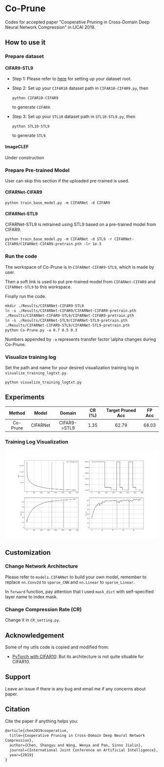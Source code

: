 # Co-Prune
Codes for accepted paper "Cooperative Pruning in Cross-Domain Deep Neural Network Compression" in IJCAI 2019.

## How to use it

### Prepare dataset

#### CIFAR9-STL9

- Step 1: Please refer to [here](https://github.com/csyhhu/Awesome-Deep-Neural-Network-Compression/blob/master/Codes/README.md#specify-your-dataset-root)
for setting up your dataset root.
- Step 2: Set up your `CIFAR10` dataset path in `CIFAR10-CIFAR9.py`, then 
    
    ```python CIFAR10-CIFAR9``` 
    
    to generate `CIFAR9`.
- Step 3: Set up your `STL10` dataset path in `STL10-STL9.py`, then 
    
    ```python STL10-STL9``` 
    
    to generate `STL9`.

#### ImageCLEF

Under construction

### Prepare Pre-trained Model

User can skip this section if the uploaded pre-trained is used.
#### CIFARNet-CIFAR9

```
python train_base_model.py -m CIFARNet -d CIFAR9
```

#### CIFARNet-STL9

CIFARNet-STL9 is retrained using STL9 based on a pre-trained model from CIFAR9.

```
python train_base_model.py -m CIFARNet -d STL9 -r CIFARNet-CIFAR9/CIFARNet-CIFAR9-pretrain.pth -lr 1e-3
```

### Run the code
The workspace of Co-Prune is in `CIFARNet-CIFAR9-STL9`, which is made by user. 

Then a soft link is 
used to put pre-trained model from `CIFARNet-CIFAR9` and `CIFARNet-STL9` to this workspace.

Finally run the code.

```
mkdir ./Results/CIFARNet-CIFAR9-STL9
ln -s ./Results/CIFARNet-CIFAR9/CIFARNet-CIFAR9-pretrain.pth ./Results/CIFARNet-CIFAR9-STL9/CIFARNet-CIFAR9-pretrain.pth
ln -s ./Results/CIFARNet-STL9/CIFARNet-STL9-pretrain.pth ./Results/CIFARNet-CIFAR9-STL9/CIFARNet-STL9-pretrain.pth
python Co-Prune.py -a 0.7 0.5 0.3
```

Numbers appended by `-a` represents transfer factor \alpha changes during Co-Prune. 

### Visualize training log
Set the path and name for your desired visualization training log in `visualize_training_logtxt.py`.

```
python visualize_training_logtxt.py
```
## Experiments

| Method | Model | Domain | CR (%) | Target Pruned Acc | FP Acc |
| :-------:|:---:|:---:|:---:|:-------------:|:--------:|
| Co-Prune |CIFARNet|CIFAR9->STL9|1.35 | 62.79 | 68.03 |

### Training Log Visualization

![](./Co-Prune-Training-Vis.png)

## Customization

### Change Network Architecture
Please refer to `models.CIFARNet` to build your own model, remember to replace `nn.Conv2d` to `sparse_CNN` 
and `nn.Linear` to `sparse_Linear`.

In `forward` function, pay attention that I used `mask_dict` with self-specified layer name to index mask.

### Change Compression Rate (CR)
Change it in `CR_setting.py`.

## Acknowledgement
Some of my utils code is copied and modified from:
- [PyTorch with CIFAR10](https://github.com/kuangliu/pytorch-cifar): But its architecture is not quite situable for CIFAR10.

## Support
Leave an issue if there is any bug and email me if any concerns about paper.


## Citation
Cite the paper if anything helps you:
```
@article{chen2019cooperative,
  title={Cooperative Pruning in Cross-Domain Deep Neural Network Compression},
  author={Chen, Shangyu and Wang, Wenya and Pan, Sinno Jialin},
  journal={International Joint Conference on Artificial Intelligence},
  year={2019}
}
```